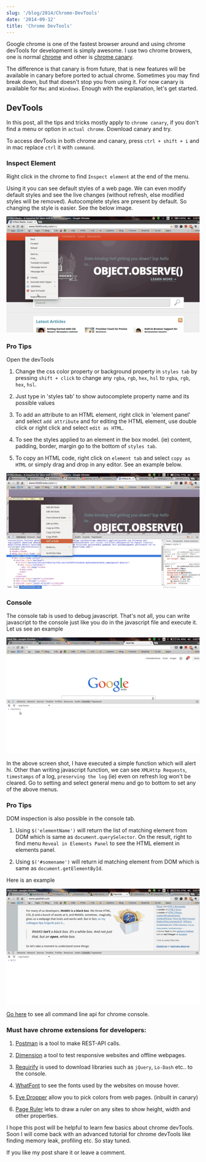 ```yaml
---
slug: '/blog/2014/Chrome-DevTools'
date: '2014-09-12'
title: 'Chrome DevTools'
---
```


Google chrome is one of the fastest browser around and using chrome devTools for development is simply awesome. I use two chrome browers, one is normal <a class="link" target="_blank" href="https://www.google.co.in/chrome/">chrome</a> and other is <a class="link" target="_blank" href="http://www.google.co.in/intl/en/chrome/browser/canary.html">chrome canary</a>.

The difference is that canary is from future, that is new features will be available in canary before ported to actual chrome. Sometimes you may find break down, but that doesn't stop you from using it. For now canary is available for `Mac` and `Windows`. Enough with the explanation, let's get started.

## DevTools

In this post, all the tips and tricks mostly apply to `chrome canary`, if you don't find a menu or option in `actual chrome`. Download canary and try.

To access devTools in both chrome and canary, press `ctrl + shift + i` and in mac replace `ctrl` it with `command`.

### Inspect Element

Right click in the chrome to find `Inspect element` at the end of the menu.

Using it you can see default styles of a web page. We can even modify default styles and see the live changes (without refresh, else modified styles will be removed). Autocomplete styles are present by default. So changing the style is easier. See the below image.

<img class="post-image" src="./Inspect Element.gif" alt="devtool">

### Pro Tips

Open the devTools

1. Change the css color property or background property in `styles tab` by pressing `shift + click` to change any `rgba`, `rgb`, `hex`, `hsl` to `rgba`, `rgb`, `hex`, `hsl`.

2. Just type in 'styles tab' to show autocomplete property name and its possible values

3. To add an attribute to an HTML element, right click in 'element panel' and select `add attribute` and for editing the HTML element, use double click or right click and select `edit as HTML`.

4. To see the styles applied to an element in the box model. (ie) content, padding, border, margin go to the bottom of `styles tab`.

5. To copy an HTML code, right click on `element tab` and select `copy as HTML` or simply drag and drop in any editor. See an example below.

<img class="post-image" src="./copy as html.gif" alt="copy as html">

### Console

The console tab is used to debug javascript. That's not all, you can write
javascript to the console just like you do in the javascript file and execute it. Let us see an example

<img class="post-image" src="./console.gif" alt="writing function in console">

In the above screen shot, I have executed a simple function which will alert hi. Other than writing javascript function, we can see `XMLHttp Requests`, `timestamps` of a log, `preserving the log` (ie) even on refresh log won't be cleared. Go to setting and select general menu and go to bottom to set any of the above menus.

### Pro Tips

<p>DOM inspection is also possible in the console tab.</p>

1. Using `$('elementName')` will return the list of matching element from DOM which is same as `document.querySelector`. On the result, right to find menu `Reveal in Elements Panel` to see the HTML element in elements panel.

2. Using `$('#somename')` will return id matching element from DOM which is same as `document.getElementById`.

Here is an example

<img class="post-image" src="./dom.gif" alt="Dom inspection in console">

<a class="link" target="_blank" href="https://developer.chrome.com/devtools/docs/commandline-api">Go here</a> to see all command line api for chrome console.

### Must have chrome extensions for developers:

1. <a class="link" target="_blank" href="https://chrome.google.com/webstore/detail/postman-rest-client/fdmmgilgnpjigdojojpjoooidkmcomcm?hl=en">Postman</a> is a tool to make REST-API calls.

2. <a class="link" target="_blank" href="https://chrome.google.com/webstore/detail/dimensions-legacy/hdmihohhdcbejdkidbfijmfehjbnmifk?hl=en">Dimension</a> a tool to test responsive websites and offline webpages.

3. <a class="link" target="_blank" href="https://chrome.google.com/webstore/detail/requirify/gajpkncnknlljkhblhllcnnfjpbcmebm?hl=en">Requirify</a> is used to download libraries such as `jQuery`, `Lo-Dash` etc.. to the console.

4. <a class="link" target="_blank" href="https://chrome.google.com/webstore/detail/whatfont/jabopobgcpjmedljpbcaablpmlmfcogm">WhatFont</a> to see the fonts used by the websites on mouse hover.

5. <a class="link" target="_blank" href="https://chrome.google.com/webstore/detail/eye-dropper/hmdcmlfkchdmnmnmheododdhjedfccka">Eye Dropper</a> allow you to pick colors from web pages. (inbuilt in canary)

6. <a class="link" target="_blank" href="https://chrome.google.com/webstore/detail/page-ruler/jlpkojjdgbllmedoapgfodplfhcbnbpn?hl=en">Page Ruler</a> lets to draw a ruler on any sites to show height, width and other properties.

I hope this post will be helpful to learn few basics about chrome devTools. Soon I will come back with an advanced tutorial for chrome devTools like finding memory leak, profiling etc. So stay tuned.

If you like my post share it or leave a comment.
